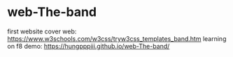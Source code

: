 # web-The-band
first website
cover web: https://www.w3schools.com/w3css/tryw3css_templates_band.htm
learning on f8
demo: https://hungpppiii.github.io/web-The-band/
